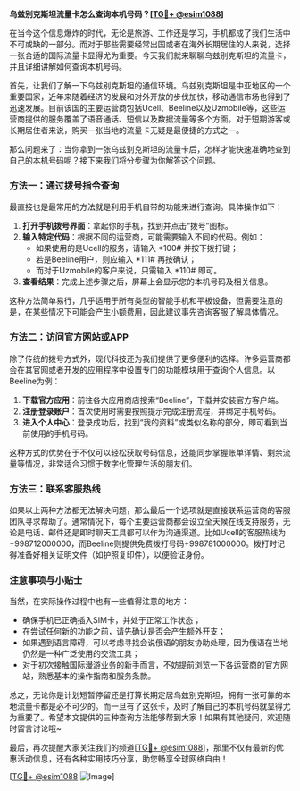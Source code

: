 **乌兹别克斯坦流量卡怎么查询本机号码？[[TG💪+ @esim1088](https://t.me/s/esim1088)]**

在当今这个信息爆炸的时代，无论是旅游、工作还是学习，手机都成了我们生活中不可或缺的一部分。而对于那些需要经常出国或者在海外长期居住的人来说，选择一张合适的国际流量卡显得尤为重要。今天我们就来聊聊乌兹别克斯坦的流量卡，并且详细讲解如何查询本机号码。

首先，让我们了解一下乌兹别克斯坦的通信环境。乌兹别克斯坦是中亚地区的一个重要国家，近年来随着经济的发展和对外开放的步伐加快，移动通信市场也得到了迅速发展。目前该国的主要运营商包括Ucell、Beeline以及Uzmobile等，这些运营商提供的服务覆盖了语音通话、短信以及数据流量等多个方面。对于短期游客或长期居住者来说，购买一张当地的流量卡无疑是最便捷的方式之一。

那么问题来了：当你拿到一张乌兹别克斯坦的流量卡后，怎样才能快速准确地查到自己的本机号码呢？接下来我们将分步骤为你解答这个问题。

### 方法一：通过拨号指令查询

最直接也是最常用的方法就是利用手机自带的功能来进行查询。具体操作如下：

1. **打开手机拨号界面**：拿起你的手机，找到并点击“拨号”图标。
2. **输入特定代码**：根据不同的运营商，可能需要输入不同的代码。例如：
   - 如果使用的是Ucell的服务，请输入 *100# 并按下拨打键；
   - 若是Beeline用户，则应输入 *111# 再按确认；
   - 而对于Uzmobile的客户来说，只需输入 *110# 即可。
3. **查看结果**：完成上述步骤之后，屏幕上会显示您的本机号码及相关信息。

这种方法简单易行，几乎适用于所有类型的智能手机和平板设备，但需要注意的是，在某些情况下可能会产生小额费用，因此建议事先咨询客服了解具体情况。

### 方法二：访问官方网站或APP

除了传统的拨号方式外，现代科技还为我们提供了更多便利的选择。许多运营商都会在其官网或者开发的应用程序中设置专门的功能模块用于查询个人信息。以Beeline为例：

1. **下载官方应用**：前往各大应用商店搜索“Beeline”，下载并安装官方客户端。
2. **注册登录账户**：首次使用时需要按照提示完成注册流程，并绑定手机号码。
3. **进入个人中心**：登录成功后，找到“我的资料”或类似名称的部分，即可看到当前使用的手机号码。

这种方式的优势在于不仅可以轻松获取号码信息，还能同步掌握账单详情、剩余流量等情况，非常适合习惯于数字化管理生活的朋友们。

### 方法三：联系客服热线

如果以上两种方法都无法解决问题，那么最后一个选项就是直接联系运营商的客服团队寻求帮助了。通常情况下，每个主要运营商都会设立全天候在线支持服务，无论是电话、邮件还是即时聊天工具都可以作为沟通渠道。比如Ucell的客服热线为+998712000000，而Beeline则提供免费拨打号码+998781000000。拨打时记得准备好相关证明文件（如护照复印件），以便验证身份。

### 注意事项与小贴士

当然，在实际操作过程中也有一些值得注意的地方：

- 确保手机已正确插入SIM卡，并处于正常工作状态；
- 在尝试任何新的功能之前，请先确认是否会产生额外开支；
- 如果遇到语言障碍，可以考虑寻找会说俄语的朋友协助处理，因为俄语在当地仍然是一种广泛使用的交流工具；
- 对于初次接触国际漫游业务的新手而言，不妨提前浏览一下各运营商的官方网站，熟悉基本的操作指南和服务条款。

总之，无论你是计划短暂停留还是打算长期定居乌兹别克斯坦，拥有一张可靠的本地流量卡都是必不可少的。而一旦有了这张卡，及时了解自己的本机号码就显得尤为重要了。希望本文提供的三种查询方法能够帮到大家！如果有其他疑问，欢迎随时留言讨论哦~

最后，再次提醒大家关注我们的频道[[TG💪+ @esim1088](https://t.me/s/esim1088)]，那里不仅有最新的优惠活动信息，还有各种实用技巧分享，助您畅享全球网络自由！

[[TG💪+ @esim1088](https://t.me/s/esim1088) ![Image](https://i.postimg.cc/4NQfJmqS/Snipaste-2025-05-13-00-14-12.png)]